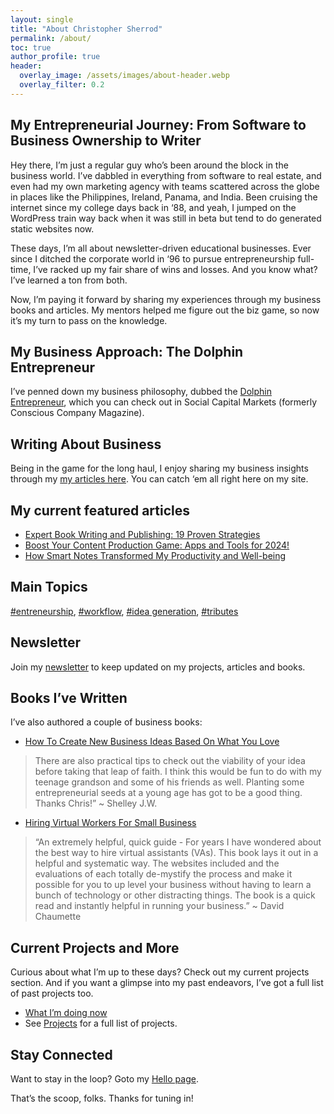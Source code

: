 ```yaml
---
layout: single
title: "About Christopher Sherrod"
permalink: /about/
toc: true
author_profile: true
header:
  overlay_image: /assets/images/about-header.webp
  overlay_filter: 0.2
---
```

## My Entrepreneurial Journey: From Software to Business Ownership to Writer
Hey there, I’m just a regular guy who’s been around the block in the business world. I’ve dabbled in everything from software to real estate, and even had my own marketing agency with teams scattered across the globe in places like the Philippines, Ireland, Panama, and India. Been cruising the internet since my college days back in ‘88, and yeah, I jumped on the WordPress train way back when it was still in beta but tend to do generated static websites now.

These days, I’m all about newsletter-driven educational businesses. Ever since I ditched the corporate world in ‘96 to pursue entrepreneurship full-time, I’ve racked up my fair share of wins and losses. And you know what? I’ve learned a ton from both.

Now, I’m paying it forward by sharing my experiences through my business books and articles. My mentors helped me figure out the biz game, so now it’s my turn to pass on the knowledge.

## My Business Approach: The Dolphin Entrepreneur
I’ve penned down my business philosophy, dubbed the [Dolphin Entrepreneur](/dolphin-entrepreneur/), which you can check out in Social Capital Markets (formerly Conscious Company Magazine).

## Writing About Business
Being in the game for the long haul, I enjoy sharing my business insights through my [my articles here](/blog). You can catch ‘em all right here on my site.

## My current featured articles
- [Expert Book Writing and Publishing: 19 Proven Strategies](/book-advice/)
- [Boost Your Content Production Game: Apps and Tools for 2024!](/workflow)
- [How Smart Notes Transformed My Productivity and Well-being](/smart-notes/)

## Main Topics
[#entreneurship](/tags#entrepreneurship), [#workflow](/tags/#workflow-apps), [#idea generation](/tags/#idea-generation), [#tributes](/tags/#tribute)

## Newsletter
Join my [newsletter](/newsletter/) to keep updated on my projects, articles and books.

## Books I’ve Written
I’ve also authored a couple of business books:
- [How To Create New Business Ideas Based On What You Love](/business-ideas/)
> There are also practical tips to check out the viability of your idea before taking that leap of faith. I think this would be fun to do with my teenage grandson and some of his friends as well. Planting some entrepreneurial seeds at a young age has got to be a good thing. Thanks Chris!” ~ Shelley J.W.

- [Hiring Virtual Workers For Small Business](/hiring)
> “An extremely helpful, quick guide - For years I have wondered about the best way to hire virtual assistants (VAs). This book lays it out in a helpful and systematic way. The websites included and the evaluations of each totally de-mystify the process and make it possible for you to up level your business without having to learn a bunch of technology or other distracting things. The book is a quick read and instantly helpful in running your business.” ~ David Chaumette

## Current Projects and More
Curious about what I’m up to these days? Check out my current projects section. And if you want a glimpse into my past endeavors, I’ve got a full list of past projects too.
- [What I’m doing now](/now/)
- See [Projects](/projects) for a full list of projects.

## Stay Connected
Want to stay in the loop? Goto my [Hello page](/hello).

That’s the scoop, folks. Thanks for tuning in!
